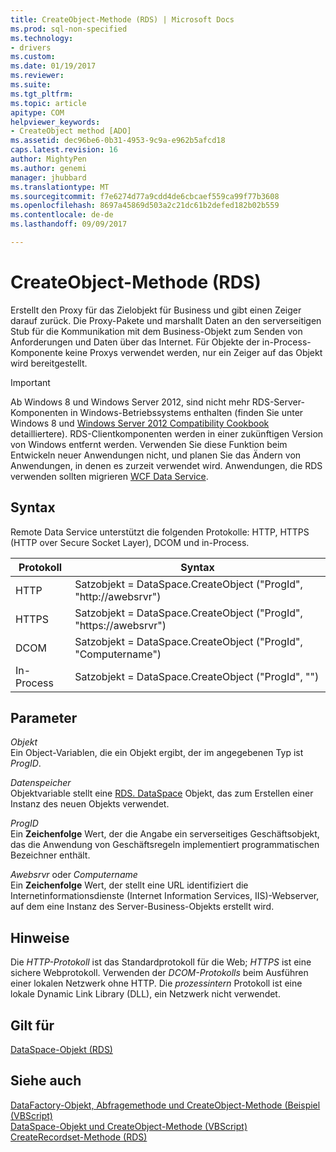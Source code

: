 ```yaml
---
title: CreateObject-Methode (RDS) | Microsoft Docs
ms.prod: sql-non-specified
ms.technology:
- drivers
ms.custom: 
ms.date: 01/19/2017
ms.reviewer: 
ms.suite: 
ms.tgt_pltfrm: 
ms.topic: article
apitype: COM
helpviewer_keywords:
- CreateObject method [ADO]
ms.assetid: dec96be6-0b31-4953-9c9a-e962b5afcd18
caps.latest.revision: 16
author: MightyPen
ms.author: genemi
manager: jhubbard
ms.translationtype: MT
ms.sourcegitcommit: f7e6274d77a9cdd4de6cbcaef559ca99f77b3608
ms.openlocfilehash: 8697a45869d503a2c21dc61b2defed182b02b559
ms.contentlocale: de-de
ms.lasthandoff: 09/09/2017

---
```

# <a name="createobject-method-rds"></a>CreateObject-Methode (RDS)
Erstellt den Proxy für das Zielobjekt für Business und gibt einen Zeiger darauf zurück. Die Proxy-Pakete und marshallt Daten an den serverseitigen Stub für die Kommunikation mit dem Business-Objekt zum Senden von Anforderungen und Daten über das Internet. Für Objekte der in-Process-Komponente keine Proxys verwendet werden, nur ein Zeiger auf das Objekt wird bereitgestellt.  
  
> [!IMPORTANT]
>  Ab Windows 8 und Windows Server 2012, sind nicht mehr RDS-Server-Komponenten in Windows-Betriebssystems enthalten (finden Sie unter Windows 8 und [Windows Server 2012 Compatibility Cookbook](https://www.microsoft.com/en-us/download/details.aspx?id=27416) detailliertere). RDS-Clientkomponenten werden in einer zukünftigen Version von Windows entfernt werden. Verwenden Sie diese Funktion beim Entwickeln neuer Anwendungen nicht, und planen Sie das Ändern von Anwendungen, in denen es zurzeit verwendet wird. Anwendungen, die RDS verwenden sollten migrieren [WCF Data Service](http://go.microsoft.com/fwlink/?LinkId=199565).  
  
## <a name="syntax"></a>Syntax  
 Remote Data Service unterstützt die folgenden Protokolle: HTTP, HTTPS (HTTP over Secure Socket Layer), DCOM und in-Process.  
  
|Protokoll|Syntax|  
|--------------|------------|  
|HTTP|Satzobjekt = DataSpace.CreateObject ("ProgId", "http://awebsrvr")|  
|HTTPS|Satzobjekt = DataSpace.CreateObject ("ProgId", "https://awebsrvr")|  
|DCOM|Satzobjekt = DataSpace.CreateObject ("ProgId", "Computername")|  
|In-Process|Satzobjekt = DataSpace.CreateObject ("ProgId", "")|  
  
## <a name="parameters"></a>Parameter  
 *Objekt*  
 Ein Object-Variablen, die ein Objekt ergibt, der im angegebenen Typ ist *ProgID*.  
  
 *Datenspeicher*  
 Objektvariable stellt eine [RDS. DataSpace](../../../ado/reference/rds-api/dataspace-object-rds.md) Objekt, das zum Erstellen einer Instanz des neuen Objekts verwendet.  
  
 *ProgID*  
 Ein **Zeichenfolge** Wert, der die Angabe ein serverseitiges Geschäftsobjekt, das die Anwendung von Geschäftsregeln implementiert programmatischen Bezeichner enthält.  
  
 *Awebsrvr* oder *Computername*  
 Ein **Zeichenfolge** Wert, der stellt eine URL identifiziert die Internetinformationsdienste (Internet Information Services, IIS)-Webserver, auf dem eine Instanz des Server-Business-Objekts erstellt wird.  
  
## <a name="remarks"></a>Hinweise  
 Die *HTTP-Protokoll* ist das Standardprotokoll für die Web; *HTTPS* ist eine sichere Webprotokoll. Verwenden der *DCOM-Protokolls* beim Ausführen einer lokalen Netzwerk ohne HTTP. Die *prozessintern* Protokoll ist eine lokale Dynamic Link Library (DLL), ein Netzwerk nicht verwendet.  
  
## <a name="applies-to"></a>Gilt für  
 [DataSpace-Objekt (RDS)](../../../ado/reference/rds-api/dataspace-object-rds.md)  
  
## <a name="see-also"></a>Siehe auch  
 [DataFactory-Objekt, Abfragemethode und CreateObject-Methode (Beispiel (VBScript)](../../../ado/reference/rds-api/datafactory-object-query-method-and-createobject-method-example-vbscript.md)   
 [DataSpace-Objekt und CreateObject-Methode (VBScript)](../../../ado/reference/rds-api/dataspace-object-and-createobject-method-example-vbscript.md)   
 [CreateRecordset-Methode (RDS)](../../../ado/reference/rds-api/createrecordset-method-rds.md)



